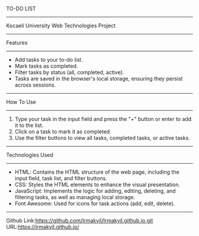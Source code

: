 TO-DO LIST
*******************************************
Kocaeli University Web Technologies Project  
*******************************************
Features
*********************************************
- Add tasks to your to-do list.
- Mark tasks as completed.
- Filter tasks by status (all, completed, active).
- Tasks are saved in the browser's local storage, ensuring they persist across sessions.
***********************************************
How To Use
************************************************
1. Type your task in the input field and press the "+" button or enter to add it to the list.
2. Click on a task to mark it as completed.
3. Use the filter buttons to view all tasks, completed tasks, or active tasks.
**************************************************
Technologies Used
**************************************************
- HTML: Contains the HTML structure of the web page, including the input field, task list, and filter buttons.
- CSS: Styles the HTML elements to enhance the visual presentation.
- JavaScript: Implements the logic for adding, editing, deleting, and filtering tasks, as well as managing local storage.
- Font Awesome: Used for icons for task actions (add, edit, delete).
****************************************************
Github Link:https://github.com/Irmakyil/Irmakyil.github.io.git
URL:https://irmakyil.github.io/